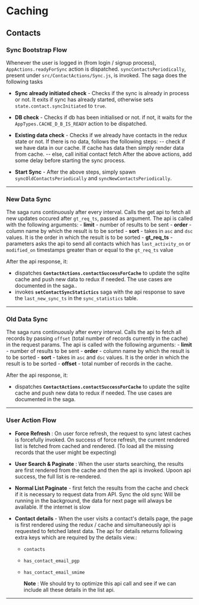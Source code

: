 
# Caching

  

## Contacts

  

### Sync Bootstrap Flow

Whenever the user is logged in (from login / signup process), `AppActions.readyForSync` action is dispatched. `syncContactsPeriodically`, present under `src/ContactActions/Sync.js`, is invoked. The saga does the following tasks

-  **Sync already initiated check** - Checks if the sync is already in process or not. It exits if sync has already started, otherwise sets `state.contact.syncInitiated` to `true`.

- **DB check** - Checks if db has been initialised or not. if not, it waits for the `AppTypes.CACHE_D_B_IS_READY` action to be dispatched.

- **Existing data check** - Checks if we already have contacts in the redux state or not. If there is no data, follows the following steps:
			-- check if we have data in our cache. If cache has data then simply render data from cache.
			-- else, call initial contact fetch
	After the above actions, add some delay before starting the sync process.

- **Start Sync** - After the above steps, simply spawn `syncOldContactsPeriodically` and `syncNewContactsPeriodically`.

---

### New Data Sync

The saga runs continuously after every interval. Calls the get api to fetch all new updates occured after `gt_req_ts`, passed as argument. The api is called with the following arguments:
	- **limit** - number of results to be sent
	- **order** - column name by which the result is to be sorted
	- **sort** - takes in `asc` and `dsc` values. It is the order in which the result is to be sorted 
	- **gt_req_ts** - parameters asks the api to send all contacts which has `last_activity_on`  or `modified_on` timestamps greater than or equal to the `gt_req_ts` value

After the api response, it:
- dispatches **`ContactActions.contactSuccessForCache`** to update the sqlite cache and push new data to redux if needed. The use cases are documented in the saga..
-  invokes **`setContactSyncStatictics`** saga with the api response to save the `last_new_sync_ts` in the `sync_statistics` table. 

---

### Old Data Sync

The saga runs continuously after every interval. Calls the api to fetch all records by passing `offset` (total number of records currently in the cache) in the request params. The api is called with the following arguments:
	- **limit** - number of results to be sent
	- **order** - column name by which the result is to be sorted
	- **sort** - takes in `asc` and `dsc` values. It is the order in which the result is to be sorted 
	- **offset** - total number of records in the cache. 

After the api response, it:
- dispatches **`ContactActions.contactSuccessForCache`** to update the sqlite cache and push new data to redux if needed. The use cases are documented in the saga.

---

### User Action Flow

- **Force Refresh** : On user force refresh, the request to sync latest caches is forcefully invoked. On success of force refresh, the current rendered list is fetched from cached and rendered. (To load all the missing records that the user might be expecting)

- **User Search & Paginate** : When the user starts searching, the results are first rendered from the cache and then the api is invoked. Upoon api success, the full list is re-rendered. 

- **Normal List Paginate** - first fetch the results from the cache and check if it is necessary to request data from  API.  Sync the old sync Will be running in the background, the data for next page will always be available. If the internet is slow 

- **Contact details** - When the user visits a contact's details page, the page is first rendered using the redux / cache and simultaneously api is requested to fetched latest data. The api for details returns following extra keys which are required by the details view.:
	-  `contacts` 
	- `has_contact_email_pgp`
	- `has_contact_email_smime`
	
		**Note** : We should try to optimize this api call and see if we can include all these details in the list api.


----

